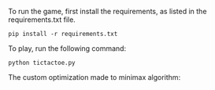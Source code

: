 To run the game, first install the requirements, as listed in the requirements.txt file.

```
pip install -r requirements.txt
```

To play, run the following command:

```
python tictactoe.py
```

The custom optimization made to minimax algorithm: